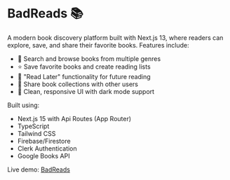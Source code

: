 
# BadReads 📚

A modern book discovery platform built with Next.js 13, where readers can explore, save, and share their favorite books. Features include:

- 📖 Search and browse books from multiple genres
- ⭐ Save favorite books and create reading lists
- 🔖 "Read Later" functionality for future reading
- 🤝 Share book collections with other users
- 🎨 Clean, responsive UI with dark mode support

Built using:
- Next.js 15 with Api Routes (App Router)
- TypeScript
- Tailwind CSS
- Firebase/Firestore
- Clerk Authentication
- Google Books API

Live demo: [BadReads](your-deployment-url)
